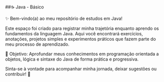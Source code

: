 ##☕ Java - Básico

✨ Bem-vindo(a) ao meu repositório de estudos em Java!

Este espaço foi criado para registrar minha trajetória enquanto aprendo os fundamentos da linguagem Java. Aqui você encontrará exercícios, anotações, projetos simples e experimentos práticos que fazem parte do meu processo de aprendizado.

📌 Objetivo:
Aprofundar meus conhecimentos em programação orientada a objetos, lógica e sintaxe do Java de forma prática e progressiva.

Sinta-se à vontade para acompanhar minha jornada, deixar sugestões ou contribuir! 🚀
